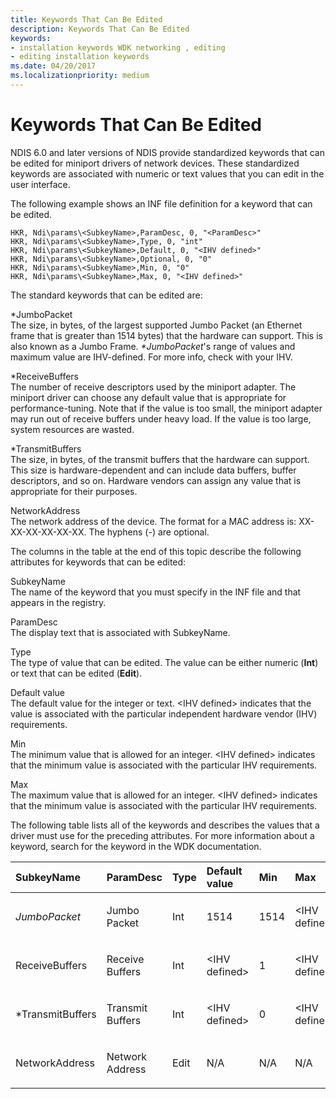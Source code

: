 ```yaml
---
title: Keywords That Can Be Edited
description: Keywords That Can Be Edited
keywords:
- installation keywords WDK networking , editing
- editing installation keywords
ms.date: 04/20/2017
ms.localizationpriority: medium
---
```


# Keywords That Can Be Edited





NDIS 6.0 and later versions of NDIS provide standardized keywords that can be edited for miniport drivers of network devices. These standardized keywords are associated with numeric or text values that you can edit in the user interface.

The following example shows an INF file definition for a keyword that can be edited.

```INF
HKR, Ndi\params\<SubkeyName>,ParamDesc, 0, "<ParamDesc>"
HKR, Ndi\params\<SubkeyName>,Type, 0, "int"
HKR, Ndi\params\<SubkeyName>,Default, 0, "<IHV defined>"
HKR, Ndi\params\<SubkeyName>,Optional, 0, "0"
HKR, Ndi\params\<SubkeyName>,Min, 0, "0"
HKR, Ndi\params\<SubkeyName>,Max, 0, "<IHV defined>"
```

The standard keywords that can be edited are:

<a href="" id="---------jumbopacket"></a> \*JumboPacket  
The size, in bytes, of the largest supported Jumbo Packet (an Ethernet frame that is greater than 1514 bytes) that the hardware can support. This is also known as a Jumbo Frame. *\*JumboPacket*'s range of values and maximum value are IHV-defined. For more info, check with your IHV.

<a href="" id="---------receivebuffers"></a> \*ReceiveBuffers  
The number of receive descriptors used by the miniport adapter. The miniport driver can choose any default value that is appropriate for performance-tuning. Note that if the value is too small, the miniport adapter may run out of receive buffers under heavy load. If the value is too large, system resources are wasted.

<a href="" id="---------transmitbuffers"></a> \*TransmitBuffers  
The size, in bytes, of the transmit buffers that the hardware can support. This size is hardware-dependent and can include data buffers, buffer descriptors, and so on. Hardware vendors can assign any value that is appropriate for their purposes.

<a href="" id="--------networkaddress"></a> NetworkAddress  
The network address of the device. The format for a MAC address is: XX-XX-XX-XX-XX-XX. The hyphens (-) are optional.

The columns in the table at the end of this topic describe the following attributes for keywords that can be edited:

<a href="" id="subkeyname"></a>SubkeyName  
The name of the keyword that you must specify in the INF file and that appears in the registry.

<a href="" id="paramdesc"></a>ParamDesc  
The display text that is associated with SubkeyName.

<a href="" id="type"></a>Type  
The type of value that can be edited. The value can be either numeric (**Int**) or text that can be edited (**Edit**).

<a href="" id="default-value"></a>Default value  
The default value for the integer or text. &lt;IHV defined&gt; indicates that the value is associated with the particular independent hardware vendor (IHV) requirements.

<a href="" id="min"></a>Min  
The minimum value that is allowed for an integer. &lt;IHV defined&gt; indicates that the minimum value is associated with the particular IHV requirements.

<a href="" id="max"></a>Max  
The maximum value that is allowed for an integer. &lt;IHV defined&gt; indicates that the minimum value is associated with the particular IHV requirements.

The following table lists all of the keywords and describes the values that a driver must use for the preceding attributes. For more information about a keyword, search for the keyword in the WDK documentation.

<table style="width:100%;">
<colgroup>
<col width="16%" />
<col width="16%" />
<col width="16%" />
<col width="16%" />
<col width="16%" />
<col width="16%" />
</colgroup>
<thead>
<tr class="header">
<th align="left">SubkeyName</th>
<th align="left">ParamDesc</th>
<th align="left">Type</th>
<th align="left">Default value</th>
<th align="left">Min</th>
<th align="left">Max</th>
</tr>
</thead>
<tbody>
<tr class="odd">
<td align="left"><p><em>JumboPacket</p></td>
<td align="left"><p>Jumbo Packet</p></td>
<td align="left"><p>Int</p></td>
<td align="left"><p>1514</p></td>
<td align="left"><p>1514</p></td>
<td align="left"><p>&lt;IHV defined&gt;</p></td>
</tr>
<tr class="even">
<td align="left"><p></em>ReceiveBuffers</p></td>
<td align="left"><p>Receive Buffers</p></td>
<td align="left"><p>Int</p></td>
<td align="left"><p>&lt;IHV defined&gt;</p></td>
<td align="left"><p>1</p></td>
<td align="left"><p>&lt;IHV defined&gt;</p></td>
</tr>
<tr class="odd">
<td align="left"><p>*TransmitBuffers</p></td>
<td align="left"><p>Transmit Buffers</p></td>
<td align="left"><p>Int</p></td>
<td align="left"><p>&lt;IHV defined&gt;</p></td>
<td align="left"><p>0</p></td>
<td align="left"><p>&lt;IHV defined&gt;</p></td>
</tr>
<tr class="even">
<td align="left"><p>NetworkAddress</p></td>
<td align="left"><p>Network Address</p></td>
<td align="left"><p>Edit</p></td>
<td align="left"><p>N/A</p></td>
<td align="left"><p>N/A</p></td>
<td align="left"><p>N/A</p></td>
</tr>
</tbody>
</table>

 

 

 





